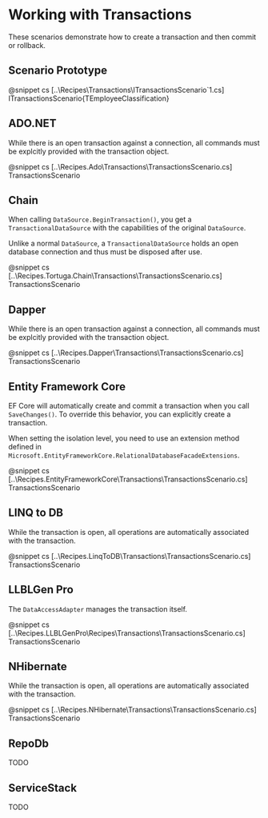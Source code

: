 ﻿# Working with Transactions

These scenarios demonstrate how to create a transaction and then commit or rollback. 

## Scenario Prototype

@snippet cs [..\Recipes\Transactions\ITransactionsScenario`1.cs] ITransactionsScenario{TEmployeeClassification}

## ADO.NET

While there is an open transaction against a connection, all commands must be explcitly provided with the transaction object. 

@snippet cs [..\Recipes.Ado\Transactions\TransactionsScenario.cs] TransactionsScenario

## Chain

When calling `DataSource.BeginTransaction()`, you get a `TransactionalDataSource` with the capabilities of the original `DataSource`. 

Unlike a normal `DataSource`, a `TransactionalDataSource` holds an open database connection and thus must be disposed after use.

@snippet cs [..\Recipes.Tortuga.Chain\Transactions\TransactionsScenario.cs] TransactionsScenario

## Dapper

While there is an open transaction against a connection, all commands must be explcitly provided with the transaction object. 

@snippet cs [..\Recipes.Dapper\Transactions\TransactionsScenario.cs] TransactionsScenario

## Entity Framework Core

EF Core will automatically create and commit a transaction when you call `SaveChanges()`. To override this behavior, you can explicitly create a transaction. 

When setting the isolation level, you need to use an extension method defined in `Microsoft.EntityFrameworkCore.RelationalDatabaseFacadeExtensions`.

@snippet cs [..\Recipes.EntityFrameworkCore\Transactions\TransactionsScenario.cs] TransactionsScenario

## LINQ to DB

While the transaction is open, all operations are automatically associated with the transaction.

@snippet cs [..\Recipes.LinqToDB\Transactions\TransactionsScenario.cs] TransactionsScenario

## LLBLGen Pro 

The `DataAccessAdapter` manages the transaction itself.

@snippet cs [..\Recipes.LLBLGenPro\Recipes\Transactions\TransactionsScenario.cs] TransactionsScenario

## NHibernate

While the transaction is open, all operations are automatically associated with the transaction.

@snippet cs [..\Recipes.NHibernate\Transactions\TransactionsScenario.cs] TransactionsScenario

## RepoDb

TODO

## ServiceStack

TODO
